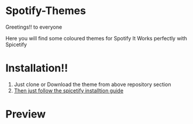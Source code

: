 # Spotify-Themes
Greetings!! to everyone

Here you will find some coloured themes for Spotify
It Works perfectly with Spicetify

# Installation!!
1. Just clone or Download the theme from above repository section
2. [Then just follow the spicetify installtion guide](https://spicetify.app/docs/getting-started/)

# Preview

